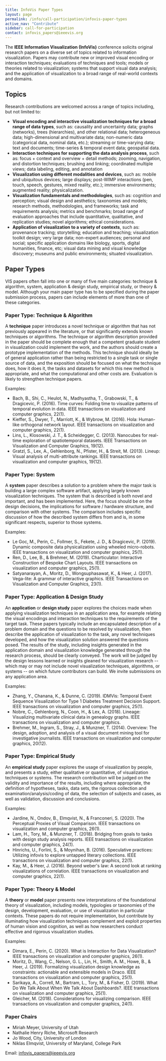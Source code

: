 ```yaml
---
title: InfoVis Paper Types
layout: page
permalink: /info/call-participation/infovis-paper-types
active_nav: "Contribute"
sidebar: call-for-participation
contact: infovis_papers@ieeevis.org
---
```


The **IEEE Information Visualization (InfoVis)** conference solicits original research papers on a diverse set of topics related to information visualization. Papers may contribute new or improved visual encoding or interaction techniques; evaluations of techniques and tools; models or theories related to visualization; systems that support visual data analysis; and the application of visualization to a broad range of real-world contexts and domains.

## Topics
Research contributions are welcomed across a range of topics including, but not limited to:

* **Visual encoding and interactive visualization techniques for a broad range of data types**, such as: causality and uncertainty data; graphs (networks), trees (hierarchies), and other relational data; heterogeneous data; high-dimensional and multivariate data; non-numeric data (categorical data, nominal data, etc.); streaming or time-varying data; text and documents; time-series & temporal event data; geospatial data.
* **Interaction techniques for supporting the data analysis process**, such as: focus + context and overview + detail methods; zooming, navigation, and distortion techniques; brushing and linking; coordinated multiple views; data labeling, editing, and annotation
* **Visualization using different modalities and devices**, such as: mobile and ubiquitous devices; large displays; post-WIMP interactions (pen, touch, speech, gestures, mixed reality, etc.); immersive environments; augmented reality; physicalization.
* **Visualization fundamentals and methodologies**, such as: cognition and perception; visual design and aesthetics; taxonomies and models; research methods, methodologies, and frameworks; task and requirements analysis; metrics and benchmarks; broad range of evaluation approaches that include quantitative, qualitative, and replication studies; novel algorithms; ethical considerations. 
* **Application of visualization to a variety of contexts**, such as: provenance tracking; storytelling; education and teaching; visualization toolkit design; very large data; non-expert audiences; personal and social; specific application domains like biology, sports, digital humanities, finance, etc; visual data mining and visual knowledge discovery; museums and public environments; situated visualization.

## Paper Types
VIS papers often fall into one or many of five main categories: technique & algorithm, system, application & design study, empirical study, or theory & model. Although your main paper type has to be specified during the paper submission process, papers can include elements of more than one of these categories.

### Paper Type: Technique & Algorithm
A **technique** paper introduces a novel technique or algorithm that has not previously appeared in the literature, or that significantly extends known techniques or algorithms. The technique or algorithm description provided in the paper should be complete enough that a competent graduate student in visualization could implement the work, and the authors should create a prototype implementation of the methods. This technique should ideally be of general application rather than being restricted to a single task or single source of data, and the exposition should be focused on what the technique does, how it does it, the tasks and datasets for which this new method is appropriate, and what the computational and other costs are. Evaluation is likely to strengthen technique papers.

Examples:
 * Bach, B., Shi, C., Heulot, N., Madhyastha, T., Grabowski, T., & Dragicevic, P. (2016). Time curves: Folding time to visualize patterns of temporal evolution in data. IEEE transactions on visualization and computer graphics, 22(1).
 * Kieffer, S., Dwyer, T., Marriott, K., & Wybrow, M. (2016). Hola: Human-like orthogonal network layout. IEEE transactions on visualization and computer graphics, 22(1). 
 * Lins, L., Klosowski, J. T., & Scheidegger, C. (2013). Nanocubes for real-time exploration of spatiotemporal datasets. IEEE Transactions on Visualization and Computer Graphics, 19(12). 
 * Gratzl, S., Lex, A., Gehlenborg, N., Pfister, H., & Streit, M. (2013). Lineup: Visual analysis of multi-attribute rankings. IEEE transactions on visualization and computer graphics, 19(12). 

### Paper Type: System
A **system** paper describes a solution to a problem where the major task is building a large complex software artifact, applying largely known visualization techniques. The system that is described is both novel and important, and has been implemented. Here, the focus should be on the design decisions, the implications for software / hardware structure, and comparison with other systems. The comparison includes specific discussion of how the described system differs from and is, in some significant respects, superior to those systems.

Examples:
 * Le Goc, M., Perin, C., Follmer, S., Fekete, J. D., & Dragicevic, P. (2019). Dynamic composite data physicalization using wheeled micro-robots. IEEE transactions on visualization and computer graphics, 25(1).
 * Ren, D., Lee, B., & Brehmer, M. (2019). Charticulator: Interactive Construction of Bespoke Chart Layouts. IEEE transactions on visualization and computer graphics, 25(1).
 * Satyanarayan, A., Moritz, D., Wongsuphasawat, K., & Heer, J. (2017). Vega-lite: A grammar of interactive graphics. IEEE Transactions on Visualization and Computer Graphics, 23(1).

### Paper Type: Application & Design Study
An **application** or **design study** paper explores the choices made when applying visualization techniques in an application area, for example relating the visual encodings and interaction techniques to the requirements of the target task. These papers typically include an encapsulated description of a problem domain and the questions to be resolved by visualization, then describe the application of visualization to the task, any novel techniques developed, and how the visualization solution answered the questions posed. The results of the study, including insights generated in the application domain and visualization knowledge generated through the research process, should be clearly conveyed. The work will be judged by the design lessons learned or insights gleaned for visualization research -- which may or may not include novel visualization techniques, algorithms, or systems -- on which future contributors can build. We invite submissions on any application area.

Examples:
 * Zhang, Y., Chanana, K., & Dunne, C. (2019). IDMVis: Temporal Event Sequence Visualization for Type 1 Diabetes Treatment Decision Support. IEEE transactions on visualization and computer graphics, 25(1).
 * Nobre, C., Gehlenborg, N., Coon, H., & Lex, A. (2018). Lineage: Visualizing multivariate clinical data in genealogy graphs. IEEE transactions on visualization and computer graphics.
 * Brehmer, M., Ingram, S., Stray, J., & Munzner, T. (2014). Overview: The design, adoption, and analysis of a visual document mining tool for investigative journalists. IEEE transactions on visualization and computer graphics, 20(12).

### Paper Type: Empirical Study
An **empirical study** paper explores the usage of visualization by people, and presents a study, either qualitative or quantitative, of visualization techniques or systems. The research contribution will be judged on the validity and importance of the results, including where appropriate, the definition of hypotheses, tasks, data sets, the rigorous collection and examination/analysis/coding of data, the selection of subjects and cases, as well as validation, discussion and conclusions. 

Examples:
 * Jardine, N., Ondov, B., Elmqvist, N., & Franconeri, S. (2020). The Perceptual Proxies of Visual Comparison. IEEE transactions on visualization and computer graphics, 26(1).
 * Lam, H., Tory, M., & Munzner, T. (2018). Bridging from goals to tasks with design study analysis reports. IEEE transactions on visualization and computer graphics, 24(1).
 * Hinrichs, U., Forlini, S., & Moynihan, B. (2016). Speculative practices: Utilizing infovis to explore untapped literary collections. IEEE transactions on visualization and computer graphics, 22(1).
 * Kay, M., & Heer, J. (2016). Beyond weber's law: A second look at ranking visualizations of correlation. IEEE transactions on visualization and computer graphics, 22(1).

### Paper Type: Theory & Model
A **theory** or **model** paper presents new interpretations of the foundational theory of visualization, including models, typologies or taxonomies of the design, development, evaluation, or use of visualization in particular contexts. These papers do not require implementation, but contribute by illuminating how visualization techniques complement and exploit properties of human vision and cognition, as well as how researchers conduct effective and rigorous visualization studies.

Examples:
 * Dimara, E., Perin, C. (2020). What is Interaction for Data Visualization? IEEE transactions on visualization and computer graphics, 26(1).
 * Moritz, D., Wang, C., Nelson, G. L., Lin, H., Smith, A. M., Howe, B., & Heer, J. (2019). Formalizing visualization design knowledge as constraints: actionable and extensible models in Draco. IEEE transactions on visualization and computer graphics, 25(1).
 * Sarikaya, A., Correll, M., Bartram, L., Tory, M., & Fisher, D. (2019). What Do We Talk About When We Talk About Dashboards?. IEEE transactions on visualization and computer graphics, 25(1).
 * Gleicher, M. (2018). Considerations for visualizing comparison. IEEE transactions on visualization and computer graphics, 24(1).

### Paper Chairs
 * Miriah Meyer, University of Utah
 * Nathalie Henry Riche, Microsoft Research
 * Jo Wood, City, University of London
 * Niklas Elmqvist, University of Maryland, College Park

Email: infovis_papers@ieeevis.org
